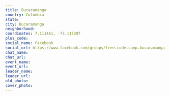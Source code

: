 ```yaml
---
title: Bucaramanga
country: Colombia
state: 
city: Bucaramanga
neighborhood: 
coordinates: 7.111461, -73.117287
plus_code:
social_name: Facebook
social_url: https://www.facebook.com/groups/free.code.camp.bucaramanga
chat_name:
chat_url:
event_name:
event_url:
leader_name:
leader_url:
old_photo: 
cover_photo:
---
```

